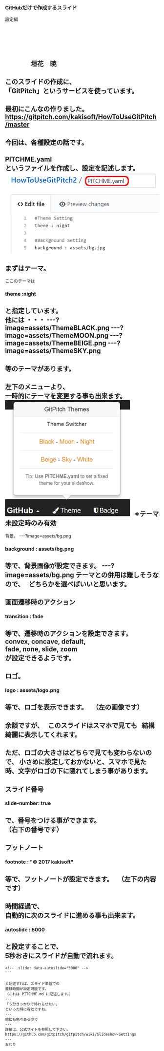 ### GitHubだけで作成するスライド
設定編
　  

　  
　  
　  
　　　　垣花　暁
---
このスライドの作成に、  
「GitPitch」というサービスを使っています。
---
最初にこんなの作りました。  
https://gitpitch.com/kakisoft/HowToUseGitPitch/master
---
今回は、各種設定の話です。
---
PITCHME.yaml  
というファイルを作成し、設定を記述します。
<img src="assets/AddPitchmeYaml.png">
---
まずはテーマ。
---
ここのテーマは  
　  
### theme :night

と指定しています。  
　  
他には ・・・
---?image=assets/ThemeBLACK.png
---?image=assets/ThemeMOON.png
---?image=assets/ThemeBEIGE.png
---?image=assets/ThemeSKY.png
---
等のテーマがあります。
---
左下のメニューより、  
一時的にテーマを変更する事も出来ます。  
<img src="assets/ThemeChange.png">  
※テーマ未設定時のみ有効
---
背景。
---?image=assets/bg.png
### background : assets/bg.png
等で、背景画像が設定できます。
---?image=assets/bg.png
テーマとの併用は難しそうなので、  
どちらかを選べばいいと思います。
---
画面遷移時のアクション
---
### transition : fade
等で、遷移時のアクションを設定できます。  
convex, concave, default,  
fade, none, slide, zoom  
が設定できるようです。
---
ロゴ。
---
### logo : assets/logo.png
等で、ロゴを表示できます。  
（左の画像です）
---
余談ですが、  
このスライドはスマホで見ても  
結構綺麗に表示してくれます。
---
ただ、ロゴの大きさはどちらで見ても変わらないので、
小さめに設定しておかないと、スマホで見た時、文字がロゴの下に隠れてしまう事があります。
---
スライド番号
---
### slide-number: true
で、番号をつける事ができます。  
（右下の番号です）
---
フットノート
---
### footnote : "© 2017 kakisoft"
等で、フットノートが設定できます。  
（左下の内容です）
---
時間経過で、  
自動的に次のスライドに進める事も出来ます。
---
### autoslide : 5000  
と設定することで、  
5秒おきにスライドが自動で流れます。
---
```　  
<!-- .slide: data-autoslide="5000" -->
```　  
　  
と記述すれば、スライド単位での  
遷移時間が設定可能です。  
（これは PITCHME.md に記述します。）
---
「５分きっかりで終わらせたい」  
といった時に有効ですね。
---
他にも色々あるので
---
詳細は、公式サイトを参照して下さい。
https://github.com/gitpitch/gitpitch/wiki/Slideshow-Settings
---
おわり
